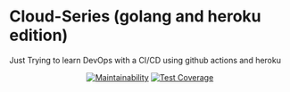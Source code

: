 # Cloud-Series (golang and heroku edition)

Just Trying to learn DevOps with a CI/CD using github actions and heroku

<div align="center">

  [![Maintainability](https://api.codeclimate.com/v1/badges/9dfea7c0f74a2b8fa340/maintainability)](https://codeclimate.com/github/caiofernandes00/Template-Golang-Heroku/maintainability) [![Test Coverage](https://api.codeclimate.com/v1/badges/9dfea7c0f74a2b8fa340/test_coverage)](https://codeclimate.com/github/caiofernandes00/Template-Golang-Heroku/test_coverage)

</div>

